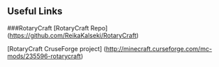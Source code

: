 ## Useful Links
###RotaryCraft
[RotaryCraft Repo] (https://github.com/ReikaKalseki/RotaryCraft)

[RotaryCraft CruseForge project] (http://minecraft.curseforge.com/mc-mods/235596-rotarycraft)
